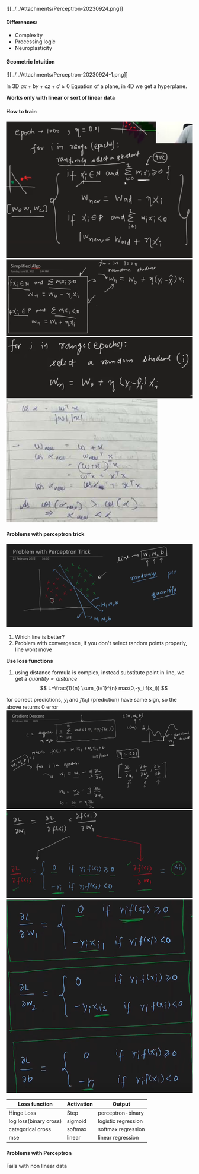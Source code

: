 ![[../../Attachments/Perceptron-20230924.png]]
#### Differences:
- Complexity
- Processing logic
- Neuroplasticity

#### Geometric Intuition

![[../../Attachments/Perceptron-20230924-1.png]]

In 3D
$ax + by + cz + d \geq 0$
Equation of a plane, in 4D we get a hyperplane.

**Works only with linear or sort of linear data**


#### How to train
![](../../Attachments/Perceptron-20230924-2.png)
![](../../Attachments/Perceptron-20230924-3.png)
![](../../Attachments/Perceptron-20230924-4.png)
![](../../Attachments/Perceptron-20230924-5.png)
#### Problems with perceptron trick
![](../../Attachments/Perceptron-20230924-6.png)
1) Which line is better?
2) Problem with convergence, if you don't select random points properly, line wont move

**Use loss functions**
1) using distance formula is complex, instead substitute point in line, we get a $quantity \propto distance$
$$
L=\frac{1}{n} \sum_{i=1}^{n} max(0,-y_i f(x_i))
$$

for correct predictions, $y_i$ and $f(x_i)$ (prediction) have same sign, so the above returns 0 error 
![](../../Attachments/Perceptron-20230924-7.png)
![](../../Attachments/Perceptron-20230924-8.png)
![](../../Attachments/Perceptron-20230924-9.png)

| Loss function | Activation | Output |
| ------------- | ---------- | ------ |
|    Hinge Loss           |Step            |  perceptron-binary|
|log loss(binary cross)|sigmoid|logistic regression|
|categorical cross|softmax|softmax regression|
|mse|linear|linear regression|


#### Problems with Perceptron

Fails with non linear data








